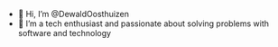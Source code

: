 - 👋 Hi, I’m @DewaldOosthuizen
- 👀 I’m a tech enthusiast and passionate about solving problems with software and technology
